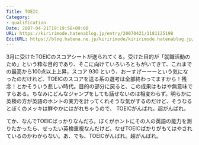 ```yaml
---
Title: TOEIC
Category:
- qualification
Date: 2007-04-21T19:19:58+09:00
URL: https://kiririmode.hatenablog.jp/entry/20070421/1181125198
EditURL: https://blog.hatena.ne.jp/kiririmode/kiririmode.hatenablog.jp/atom/entry/8454420450078217390
---
```



3月に受けたTOEICのスコアシートが送られてくる。受けた目的が「就職活動のため」という粋な目的であり、そこに向けていろいろともがいてきて、これまでの最高から100点以上上昇，スコア 930 という、おーすげーーーという気になったのだけれど、TOEICのスコアを送る系の選考は全部終わってますから！残念！とかそういう悲しい時代。目的の部分に戻ると、この成果はもはや無意味ですらある。ちなみにどんなジャンプをしても話せないのは相変わらず。明らかに英検の方が英語のホントの実力を計ってくれそうな気がするのだけど、そうなるとぼくのメッキは鮮やかにはがれちゃうので、 TOEICがんばれ。超がんばれ。


てか、なんでTOEICばっかりなんだろ。ぼくがホントにその人の英語の能力を測りたかったら、ぜったい英検重視なんだけど。なぜTOEICばかりがもてはやされているのかわからない。あ、でも、TOEICがんばれ。超がんばれ。
